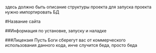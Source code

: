 здесь должно быть описание структуры проекта
для запуска проекта нужно импортировать БД

#Название сайта

##Информация по установке, запуску и наладке


###Лицензия
Пусть Боги сберегут вас от коммерческого использования данного кода, инче случится беда, просто беда